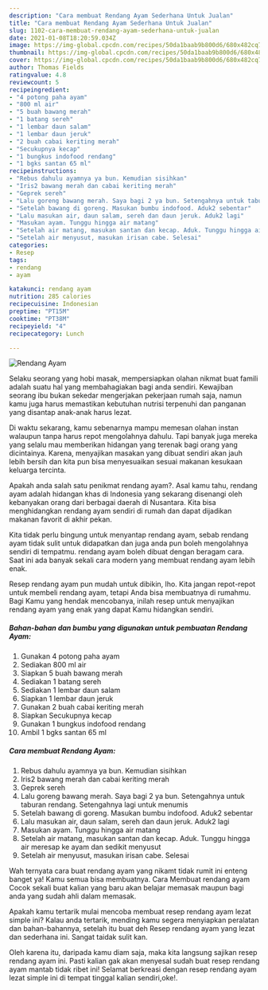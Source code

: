```yaml
---
description: "Cara membuat Rendang Ayam Sederhana Untuk Jualan"
title: "Cara membuat Rendang Ayam Sederhana Untuk Jualan"
slug: 1102-cara-membuat-rendang-ayam-sederhana-untuk-jualan
date: 2021-01-08T18:20:59.034Z
image: https://img-global.cpcdn.com/recipes/50da1baab9b800d6/680x482cq70/rendang-ayam-foto-resep-utama.jpg
thumbnail: https://img-global.cpcdn.com/recipes/50da1baab9b800d6/680x482cq70/rendang-ayam-foto-resep-utama.jpg
cover: https://img-global.cpcdn.com/recipes/50da1baab9b800d6/680x482cq70/rendang-ayam-foto-resep-utama.jpg
author: Thomas Fields
ratingvalue: 4.8
reviewcount: 5
recipeingredient:
- "4 potong paha ayam"
- "800 ml air"
- "5 buah bawang merah"
- "1 batang sereh"
- "1 lembar daun salam"
- "1 lembar daun jeruk"
- "2 buah cabai keriting merah"
- "Secukupnya kecap"
- "1 bungkus indofood rendang"
- "1 bgks santan 65 ml"
recipeinstructions:
- "Rebus dahulu ayamnya ya bun. Kemudian sisihkan"
- "Iris2 bawang merah dan cabai keriting merah"
- "Geprek sereh"
- "Lalu goreng bawang merah. Saya bagi 2 ya bun. Setengahnya untuk taburan rendang. Setengahnya lagi untuk menumis"
- "Setelah bawang di goreng. Masukan bumbu indofood. Aduk2 sebentar"
- "Lalu masukan air, daun salam, sereh dan daun jeruk. Aduk2 lagi"
- "Masukan ayam. Tunggu hingga air matang"
- "Setelah air matang, masukan santan dan kecap. Aduk. Tunggu hingga air meresap ke ayam dan sedikit menyusut"
- "Setelah air menyusut, masukan irisan cabe. Selesai"
categories:
- Resep
tags:
- rendang
- ayam

katakunci: rendang ayam 
nutrition: 285 calories
recipecuisine: Indonesian
preptime: "PT15M"
cooktime: "PT38M"
recipeyield: "4"
recipecategory: Lunch

---
```



![Rendang Ayam](https://img-global.cpcdn.com/recipes/50da1baab9b800d6/680x482cq70/rendang-ayam-foto-resep-utama.jpg)

Selaku seorang yang hobi masak, mempersiapkan olahan nikmat buat famili adalah suatu hal yang membahagiakan bagi anda sendiri. Kewajiban seorang ibu bukan sekedar mengerjakan pekerjaan rumah saja, namun kamu juga harus memastikan kebutuhan nutrisi terpenuhi dan panganan yang disantap anak-anak harus lezat.

Di waktu  sekarang, kamu sebenarnya mampu memesan olahan instan walaupun tanpa harus repot mengolahnya dahulu. Tapi banyak juga mereka yang selalu mau memberikan hidangan yang terenak bagi orang yang dicintainya. Karena, menyajikan masakan yang dibuat sendiri akan jauh lebih bersih dan kita pun bisa menyesuaikan sesuai makanan kesukaan keluarga tercinta. 



Apakah anda salah satu penikmat rendang ayam?. Asal kamu tahu, rendang ayam adalah hidangan khas di Indonesia yang sekarang disenangi oleh kebanyakan orang dari berbagai daerah di Nusantara. Kita bisa menghidangkan rendang ayam sendiri di rumah dan dapat dijadikan makanan favorit di akhir pekan.

Kita tidak perlu bingung untuk menyantap rendang ayam, sebab rendang ayam tidak sulit untuk didapatkan dan juga anda pun boleh mengolahnya sendiri di tempatmu. rendang ayam boleh dibuat dengan beragam cara. Saat ini ada banyak sekali cara modern yang membuat rendang ayam lebih enak.

Resep rendang ayam pun mudah untuk dibikin, lho. Kita jangan repot-repot untuk membeli rendang ayam, tetapi Anda bisa membuatnya di rumahmu. Bagi Kamu yang hendak mencobanya, inilah resep untuk menyajikan rendang ayam yang enak yang dapat Kamu hidangkan sendiri.

<!--inarticleads1-->

##### Bahan-bahan dan bumbu yang digunakan untuk pembuatan Rendang Ayam:

1. Gunakan 4 potong paha ayam
1. Sediakan 800 ml air
1. Siapkan 5 buah bawang merah
1. Sediakan 1 batang sereh
1. Sediakan 1 lembar daun salam
1. Siapkan 1 lembar daun jeruk
1. Gunakan 2 buah cabai keriting merah
1. Siapkan Secukupnya kecap
1. Gunakan 1 bungkus indofood rendang
1. Ambil 1 bgks santan 65 ml




<!--inarticleads2-->

##### Cara membuat Rendang Ayam:

1. Rebus dahulu ayamnya ya bun. Kemudian sisihkan
1. Iris2 bawang merah dan cabai keriting merah
1. Geprek sereh
1. Lalu goreng bawang merah. Saya bagi 2 ya bun. Setengahnya untuk taburan rendang. Setengahnya lagi untuk menumis
1. Setelah bawang di goreng. Masukan bumbu indofood. Aduk2 sebentar
1. Lalu masukan air, daun salam, sereh dan daun jeruk. Aduk2 lagi
1. Masukan ayam. Tunggu hingga air matang
1. Setelah air matang, masukan santan dan kecap. Aduk. Tunggu hingga air meresap ke ayam dan sedikit menyusut
1. Setelah air menyusut, masukan irisan cabe. Selesai




Wah ternyata cara buat rendang ayam yang nikamt tidak rumit ini enteng banget ya! Kamu semua bisa membuatnya. Cara Membuat rendang ayam Cocok sekali buat kalian yang baru akan belajar memasak maupun bagi anda yang sudah ahli dalam memasak.

Apakah kamu tertarik mulai mencoba membuat resep rendang ayam lezat simple ini? Kalau anda tertarik, mending kamu segera menyiapkan peralatan dan bahan-bahannya, setelah itu buat deh Resep rendang ayam yang lezat dan sederhana ini. Sangat taidak sulit kan. 

Oleh karena itu, daripada kamu diam saja, maka kita langsung sajikan resep rendang ayam ini. Pasti kalian gak akan menyesal sudah buat resep rendang ayam mantab tidak ribet ini! Selamat berkreasi dengan resep rendang ayam lezat simple ini di tempat tinggal kalian sendiri,oke!.

